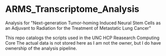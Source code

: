 # ARMS_Transcriptome_Analysis
Analysis for "Next-generation Tumor-homing Induced Neural Stem Cells as an Adjuvant to Radiation for the Treatment of Metastatic Lung Cancer" 

This repo catalogs the scripts used in the UNC HCP Reasearch Computing Core The actual data is not stored here as I am not the owner, but I do have ownership of the analysis pipeline.

